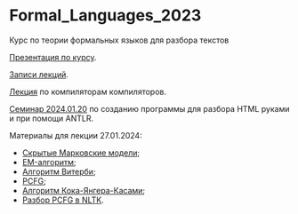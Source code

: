 # Formal_Languages_2023
Курс по теории формальных языков для разбора текстов

[Презентация по курсу](https://docs.google.com/presentation/d/1SJJLBsOr-CYQcni0yydNOOfk8TbmfHFRAnbb-kihQYQ/edit?usp=sharing).

[Записи лекций](https://www.youtube.com/watch?v=_0eIoL0VKpM&list=PLjrQtx1rZzrnoF-zkSfD48n8Y6hDbQKy-).

[Лекция](https://github.com/klyshinsky/Formal_Languages_2023/blob/main/compilers-compilers.ipynb) по компиляторам компиляторов.

[Семинар 2024.01.20](https://github.com/klyshinsky/Formal_Languages_2023/blob/main/seminar20240120.ipynb) по созданию программы для разбора HTML руками и при помощи ANTLR.

Материалы для лекции 27.01.2024:  
- [Скрытые Марковские модели](https://neerc.ifmo.ru/wiki/index.php?title=%D0%A1%D0%BA%D1%80%D1%8B%D1%82%D1%8B%D0%B5_%D0%9C%D0%B0%D1%80%D0%BA%D0%BE%D0%B2%D1%81%D0%BA%D0%B8%D0%B5_%D0%BC%D0%BE%D0%B4%D0%B5%D0%BB%D0%B8);  
- [EM-алгоритм](https://neerc.ifmo.ru/wiki/index.php?title=EM-%D0%B0%D0%BB%D0%B3%D0%BE%D1%80%D0%B8%D1%82%D0%BC);  
- [Алгоритм Витерби](https://neerc.ifmo.ru/wiki/index.php?title=%D0%90%D0%BB%D0%B3%D0%BE%D1%80%D0%B8%D1%82%D0%BC_%D0%92%D0%B8%D1%82%D0%B5%D1%80%D0%B1%D0%B8);  
- [PCFG](http://www.cs.columbia.edu/~mcollins/courses/nlp2011/notes/pcfgs.pdf);  
- [Алгоритм Кока-Янгера-Касами](http://neerc.ifmo.ru/wiki/index.php?title=%D0%90%D0%BB%D0%B3%D0%BE%D1%80%D0%B8%D1%82%D0%BC_%D0%9A%D0%BE%D0%BA%D0%B0-%D0%AF%D0%BD%D0%B3%D0%B5%D1%80%D0%B0-%D0%9A%D0%B0%D1%81%D0%B0%D0%BC%D0%B8_%D1%80%D0%B0%D0%B7%D0%B1%D0%BE%D1%80%D0%B0_%D0%B3%D1%80%D0%B0%D0%BC%D0%BC%D0%B0%D1%82%D0%B8%D0%BA%D0%B8_%D0%B2_%D0%9D%D0%A4%D0%A5);  
- [Разбор PCFG в NLTK](https://notebook.community/dcavar/python-tutorial-for-ipython/notebooks/PCFG%20Parsing%20with%20NLTK).

